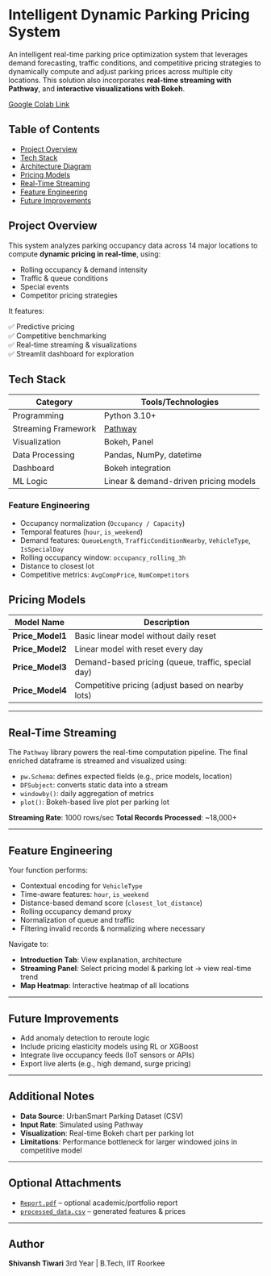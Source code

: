 # Intelligent Dynamic Parking Pricing System

An intelligent real-time parking price optimization system that leverages demand forecasting, traffic conditions, and competitive pricing strategies to dynamically compute and adjust parking prices across multiple city locations. This solution also incorporates **real-time streaming with Pathway**, and **interactive visualizations with Bokeh**.

[Google Colab Link](https://colab.research.google.com/drive/1yAkyLRopPcFwsEINEiMdpsxryHJIm5tW?authuser=1)

## Table of Contents

- [ Project Overview](#-project-overview)
- [ Tech Stack](#-tech-stack)
- [ Architecture Diagram](#️-architecture-diagram)
- [ Pricing Models](#-pricing-models)
- [ Real-Time Streaming](#-real-time-streaming)
- [ Feature Engineering](#-feature-engineering)
- [ Future Improvements](#-future-improvements)


## Project Overview

This system analyzes parking occupancy data across 14 major locations to compute **dynamic pricing in real-time**, using:

- Rolling occupancy & demand intensity
- Traffic & queue conditions
- Special events
- Competitor pricing strategies

It features:

✅ Predictive pricing  
✅ Competitive benchmarking  
✅ Real-time streaming & visualizations  
✅ Streamlit dashboard for exploration


## Tech Stack

| Category            | Tools/Technologies                                  |
|---------------------|-----------------------------------------------------|
| Programming         | Python 3.10+                                        |
| Streaming Framework | [Pathway](https://pathway.com/)                     |
| Visualization       | Bokeh, Panel                                        |
| Data Processing     | Pandas, NumPy, datetime                             |
| Dashboard           | Bokeh integration                                   |
| ML Logic            | Linear & demand-driven pricing models               |



### Feature Engineering

* Occupancy normalization (`Occupancy / Capacity`)
* Temporal features (`hour`, `is_weekend`)
* Demand features: `QueueLength`, `TrafficConditionNearby`, `VehicleType`, `IsSpecialDay`
* Rolling occupancy window: `occupancy_rolling_3h`
* Distance to closest lot
* Competitive metrics: `AvgCompPrice`, `NumCompetitors`


## Pricing Models

| Model Name        | Description                                        |
| ----------------- | -------------------------------------------------- |
| **Price\_Model1** | Basic linear model without daily reset             |
| **Price\_Model2** | Linear model with reset every day                  |
| **Price\_Model3** | Demand-based pricing (queue, traffic, special day) |
| **Price\_Model4** | Competitive pricing (adjust based on nearby lots)  |


---

## Real-Time Streaming

The `Pathway` library powers the real-time computation pipeline. The final enriched dataframe is streamed and visualized using:

* `pw.Schema`: defines expected fields (e.g., price models, location)
* `DFSubject`: converts static data into a stream
* `windowby()`: daily aggregation of metrics
* `plot()`: Bokeh-based live plot per parking lot

**Streaming Rate**: 1000 rows/sec
**Total Records Processed**: \~18,000+

---

## Feature Engineering

Your function performs:

* Contextual encoding for `VehicleType`
* Time-aware features: `hour`, `is_weekend`
* Distance-based demand score (`closest_lot_distance`)
* Rolling occupancy demand proxy
* Normalization of queue and traffic
* Filtering invalid records & normalizing where necessary


Navigate to:

* **Introduction Tab**: View explanation, architecture
* **Streaming Panel**: Select pricing model & parking lot → view real-time trend
* **Map Heatmap**: Interactive heatmap of all locations

---

## Future Improvements

* Add anomaly detection to reroute logic
* Include pricing elasticity models using RL or XGBoost
* Integrate live occupancy feeds (IoT sensors or APIs)
* Export live alerts (e.g., high demand, surge pricing)

---

## Additional Notes

* **Data Source**: UrbanSmart Parking Dataset (CSV)
* **Input Rate**: Simulated using Pathway
* **Visualization**: Real-time Bokeh chart per parking lot
* **Limitations**: Performance bottleneck for larger windowed joins in competitive model

---

## Optional Attachments

* [`Report.pdf`](./report.pdf) – optional academic/portfolio report
* [`processed_data.csv`](./processed_data.csv) – generated features & prices

---

## Author

**Shivansh Tiwari**
3rd Year | B.Tech, IIT Roorkee

